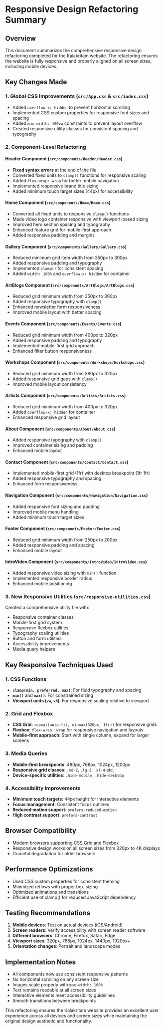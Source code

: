 # Responsive Design Refactoring Summary

## Overview
This document summarizes the comprehensive responsive design refactoring completed for the Kalakritam website. The refactoring ensures the website is fully responsive and properly aligned on all screen sizes, including mobile devices.

## Key Changes Made

### 1. Global CSS Improvements (`src/App.css` & `src/index.css`)
- Added `overflow-x: hidden` to prevent horizontal scrolling
- Implemented CSS custom properties for responsive font sizes and spacing
- Added `max-width: 100vw` constraints to prevent layout overflow
- Created responsive utility classes for consistent spacing and typography

### 2. Component-Level Refactoring

#### Header Component (`src/components/Header/Header.css`)
- **Fixed syntax errors** at the end of the file
- Converted fixed units to `clamp()` functions for responsive scaling
- Added `flex-wrap: wrap` for better mobile navigation
- Implemented responsive brand title sizing
- Added minimum touch target sizes (44px) for accessibility

#### Home Component (`src/components/Home/Home.css`)
- Converted all fixed units to responsive `clamp()` functions
- Made video logo container responsive with viewport-based sizing
- Improved hero section spacing and typography
- Enhanced feature grid for mobile-first approach
- Added responsive padding and margins

#### Gallery Component (`src/components/Gallery/Gallery.css`)
- Reduced minimum grid item width from 350px to 300px
- Added responsive padding and typography
- Implemented `clamp()` for consistent spacing
- Added `width: 100%` and `overflow-x: hidden` for container

#### ArtBlogs Component (`src/components/ArtBlogs/ArtBlogs.css`)
- Reduced grid minimum width from 350px to 300px
- Added responsive typography with `clamp()`
- Enhanced newsletter form responsiveness
- Improved mobile layout with better spacing

#### Events Component (`src/components/Events/Events.css`)
- Reduced grid minimum width from 400px to 320px
- Added responsive padding and typography
- Implemented mobile-first grid approach
- Enhanced filter button responsiveness

#### Workshops Component (`src/components/Workshops/Workshops.css`)
- Reduced grid minimum width from 380px to 320px
- Added responsive grid gaps with `clamp()`
- Improved mobile layout consistency

#### Artists Component (`src/components/Artists/Artists.css`)
- Reduced grid minimum width from 400px to 320px
- Added `overflow-x: hidden` for container
- Enhanced responsive grid layout

#### About Component (`src/components/About/About.css`)
- Added responsive typography with `clamp()`
- Improved container sizing and padding
- Enhanced mobile layout

#### Contact Component (`src/components/Contact/Contact.css`)
- Implemented mobile-first grid (1fr) with desktop breakpoint (1fr 1fr)
- Added responsive typography and spacing
- Enhanced form responsiveness

#### Navigation Component (`src/components/Navigation/Navigation.css`)
- Added responsive font sizing and padding
- Improved mobile menu handling
- Added minimum touch target sizes

#### Footer Component (`src/components/Footer/Footer.css`)
- Reduced grid minimum width from 250px to 200px
- Added responsive padding and spacing
- Enhanced mobile layout

#### IntroVideo Component (`src/components/IntroVideo/IntroVideo.css`)
- Added responsive video sizing with `min()` function
- Implemented responsive border radius
- Enhanced mobile positioning

### 3. New Responsive Utilities (`src/responsive-utilities.css`)
Created a comprehensive utility file with:
- Responsive container classes
- Mobile-first grid system
- Responsive flexbox utilities
- Typography scaling utilities
- Button and form utilities
- Accessibility improvements
- Media query helpers

## Key Responsive Techniques Used

### 1. CSS Functions
- **`clamp(min, preferred, max)`**: For fluid typography and spacing
- **`min()`** and **`max()`**: For constrained sizing
- **Viewport units (`vw`, `vh`)**: For responsive scaling relative to viewport

### 2. Grid and Flexbox
- **CSS Grid**: `repeat(auto-fit, minmax(320px, 1fr))` for responsive grids
- **Flexbox**: `flex-wrap: wrap` for responsive navigation and layouts
- **Mobile-first approach**: Start with single column, expand for larger screens

### 3. Media Queries
- **Mobile-first breakpoints**: 480px, 768px, 1024px, 1200px
- **Responsive grid classes**: `.md-2`, `.lg-3`, `.xl-4` etc.
- **Device-specific utilities**: `.hide-mobile`, `.hide-desktop`

### 4. Accessibility Improvements
- **Minimum touch targets**: 44px height for interactive elements
- **Focus management**: Consistent focus outlines
- **Reduced motion support**: `prefers-reduced-motion`
- **High contrast support**: `prefers-contrast`

## Browser Compatibility
- Modern browsers supporting CSS Grid and Flexbox
- Responsive design works on all screen sizes from 320px to 4K displays
- Graceful degradation for older browsers

## Performance Optimizations
- Used CSS custom properties for consistent theming
- Minimized reflows with proper box-sizing
- Optimized animations and transitions
- Efficient use of clamp() for reduced JavaScript dependency

## Testing Recommendations
1. **Mobile devices**: Test on actual devices (iOS/Android)
2. **Screen readers**: Verify accessibility with screen reader software
3. **Different browsers**: Chrome, Firefox, Safari, Edge
4. **Viewport sizes**: 320px, 768px, 1024px, 1440px, 1920px+
5. **Orientation changes**: Portrait and landscape modes

## Implementation Notes
- All components now use consistent responsive patterns
- No horizontal scrolling on any screen size
- Images scale properly with `max-width: 100%`
- Text remains readable at all screen sizes
- Interactive elements meet accessibility guidelines
- Smooth transitions between breakpoints

This refactoring ensures the Kalakritam website provides an excellent user experience across all devices and screen sizes while maintaining the original design aesthetic and functionality.
